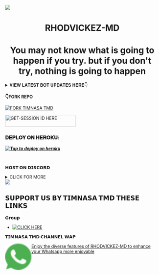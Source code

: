 <a><img src='https://files.catbox.moe/n4fjap.jpg'/></a>
<h1 align="center"> RHODVICKEZ-MD </h1>

 
<h1 align="center"> You may not know what is going to happen if you try. but if you don't try, nothing is going to happen
</h1>



<details>
<summary>𝐕𝐈𝐄𝐖 𝐋𝐀𝐓𝐄𝐒𝐓 𝐁𝐎𝐓 𝐔𝐏𝐃𝐀𝐓𝐄𝐒 𝐇𝐄𝐑𝐄👇</summary>
  
- 𝑨𝒍𝒍 𝑫𝒐𝒘𝒏𝒍𝒐𝒂𝒅𝒆𝒓𝒔 𝑭𝒊𝒙𝒆𝒅 𝒂𝒏𝒅 𝒂𝒓𝒆 𝑾𝒐𝒓𝒌𝒊𝒏𝒈🔥.
- 𝑶𝒗𝒆𝒓𝒂𝒍 𝑷𝒆𝒓𝒇𝒐𝒓𝒎𝒂𝒏𝒄𝒆 𝑰𝒎𝒑𝒓𝒐𝒗𝒆𝒎𝒆𝒏𝒕𝒔🤫.

</details>


**👇FORK REPO**

  

<a href="https://github.com/Next5x/TIMNASA_TMD2/fork"><img src="https://img.shields.io/badge/CLICK%20HERE-purple" alt="FORK TIMNASA TMD" width="150"></a>

  <a href="https://power-session.silvatechinc.my.id/pair"><img title="GET-SESSION ID HERE" src="https://img.shields.io/badge/GET-SESSION ID HERE-h?color=green&style=for-the-badge&logo=kenya" width="230" height="38.45"/></a></p>



###  𝐃𝐄𝐏𝐋𝐎𝐘 𝐎𝐍 𝐇𝐄𝐑𝐎𝐊𝐔:


 ***[![Tap to deploy on heroku](https://www.herokucdn.com/deploy/button.svg)](https://dashboard.heroku.com/new?button-url=https://github.com/Next5x/TIMNASA_TMD2&template=https://github.com/Next5x/TIMNASA_TMD2.git)***

<br>

 
**𝗛𝗢𝗦𝗧 𝗢𝗡 𝗗𝗜𝗦𝗖𝗢𝗥𝗗**
<details>
<summary>CLICK FOR MORE</summary>
<a href="https://github.com/Next5x/TIMNASA_TMD2/archive/refs/heads/main.zip"><img src="https://img.shields.io/badge/DOWNLOAD%20FILES-yellow" alt="Rainhost Files" width="150"></a>
  
<a href="https://bot-hosting.net/?aff=1259151615210819614"><img src="https://img.shields.io/badge/SIGNUP%20&%20DEPLOY-gold" alt="Scalingo Deploy" width="150"></a>
</details




<a><img src='https://i.ibb.co/wJBxKV4/74421a3c5d94ac0a.jpg'/></a>

## 𝗦𝗨𝗣𝗣𝗢𝗥𝗧 𝗨𝗦 𝗕𝗬 𝗧𝗜𝗠𝗡𝗔𝗦𝗔 𝗧𝗠𝗗 𝗧𝗛𝗘𝗦𝗘 𝗟𝗜𝗡𝗞𝗦

**𝗚𝗿𝗼𝘂𝗽**
- <a href="https://chat.whatsapp.com/BgNXVP0zSl8KqUrLFfdJMP" target="_blank">
    <img alt="CLICK HERE" src="https://img.shields.io/badge/ JOIN OUR WHATSAPP GROUP  -25D366?style=for-the-badge&logo=whatsapp&logoColor=white" />
  </a>


**𝗧𝗜𝗠𝗡𝗔𝗦𝗔 𝗧𝗠𝗗 𝗖𝗛𝗔𝗡𝗡𝗘𝗟 𝗪𝗔𝗣**
<p align="centre">
  <a href="https://whatsapp.com/channel/0029VajweHxKQuJP6qnjLM31">
    <img align="left" alt="SIEGRIN | Whastapp" width="86px" src="https://raw.githubusercontent.com/PikaBotz/My_Personal_Space/main/Images/AnyaBot_pics/Anya_v2/Whatsapp.svg" />
  

  


Enjoy the diverse features of RHODVICKEZ-MD  to enhance your Whatsapp more enjoyable


#

